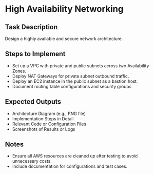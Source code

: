 # High Availability Networking

## Task Description
Design a highly available and secure network architecture.

## Steps to Implement
- Set up a VPC with private and public subnets across two Availability Zones.
- Deploy NAT Gateways for private subnet outbound traffic.
- Deploy an EC2 instance in the public subnet as a bastion host.
- Document routing table configurations and security groups.

## Expected Outputs
- Architecture Diagram (e.g., PNG file)
- Implementation Steps in Detail
- Relevant Code or Configuration Files
- Screenshots of Results or Logs

## Notes
- Ensure all AWS resources are cleaned up after testing to avoid unnecessary costs.
- Include documentation for configurations and test cases.
